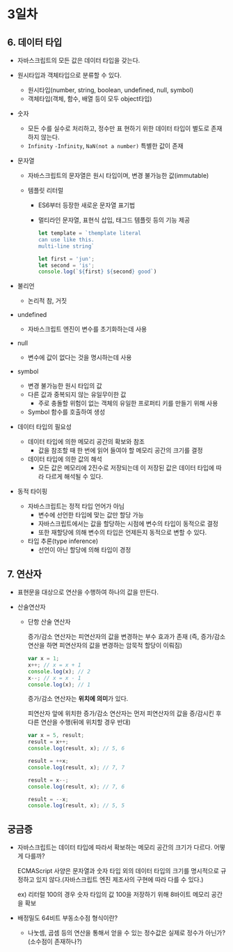 # 3일차

## 6. 데이터 타입

- 자바스크립트의 모든 값은 데이터 타입을 갖는다.

- 원시타입과 객체타입으로 분류할 수 있다.

  - 원시타입(number, string, boolean, undefined, null, symbol)
  - 객체타입(객체, 함수, 배열 등이 모두 object타입)

- 숫자

  - 모든 수를 실수로 처리하고, 정수만 표 현하기 위한 데이터 타입이 별도로 존재하지 않는다.
  - `Infinity` `-Infinity`, `NaN(not a number)` 특별한 값이 존재

- 문자열

  - 자바스크립트의 문자열은 원시 타입이며, 변경 불가능한 값(immutable)

  - 템플릿 리터럴

    - ES6부터 등장한 새로운 문자열 표기법

    - 멀티라인 문자열, 표현식 삽입, 태그드 템플릿 등의 기능 제공

      ```js
      let template = `themplate literal
      can use like this.
      multi-line string`
      
      let first = 'jun';
      let second = 'is';
      console.log(`${first} ${second} good`)
      ```

- 불리언
  - 논리적 참, 거짓
- undefined
  - 자바스크립트 엔진이 변수를 초기화하는데 사용
- null
  - 변수에 값이 없다는 것을 명시하는데 사용
- symbol
  - 변경 불가능한 원시 타입의 값
  - 다른 값과 중복되지 않는 유일무이한 값
    - 주로 충돌할 위험이 없는 객체의 유일한 프로퍼티 키를 만들기 위해 사용
  - Symbol 함수를 호출하여 생성
- 데이터 타입의 필요성
  - 데이터 타입에 의한 메모리 공간의 확보와 참조
    - 값을 참조할 때 한 번에 읽어 들여야 할 메모리 공간의 크기를 결정
  - 데이터 타입에 의한 값의 해석
    - 모든 값은 메모리에 2진수로 저장되는데 이 저장된 값은 데이터 타입에 따라 다르게 해석될 수 있다.
- 동적 타이핑
  - 자바스크립트는 정적 타입 언어가 아님
    - 변수에 선언한 타입에 맞는 값만 할당 가능
    - 자바스크립트에서는 값을 할당하는 시점에 변수의 타입이 동적으로 결정
    - 또한 재할당에 의해 변수의 타입은 언제든지 동적으로 변할 수 있다.
  - 타입 추론(type inference)
    - 선언이 아닌 할당에 의해 타입이 경정

## 7. 연산자

- 표현문을 대상으로 연산을 수행하여 하나의 값을 만든다.

- 산술연산자

  - 단항 산술 연산자

    증가/감소 연산자는 피연산자의 값을 변경하는 부수 효과가 존재 (즉, 증가/감소 연산을 하면 피연산자의 값을 변경하는 암묵적 할당이 이뤄짐)

    ```js
    var x = 1;
    x++; // x = x + 1
    console.log(x); // 2
    x--; // x = x - 1
    console.log(x); // 1
    ```

    증가/감소 연산자는 **위치에 의미**가 있다.

    피연산자 앞에 위치한 증가/감소 연산자는 먼저 피연산자의 값을 증/감시킨 후 다른 연산을 수행(뒤에 위치할 경우 반대)

    ```js
    var x = 5, result;
    result = x++;
    console.log(result, x); // 5, 6
    
    result = ++x;
    console.log(result, x); // 7, 7
    
    result = x--;
    console.log(result, x); // 7, 6
    
    result = --x;
    console.log(result, x); // 5, 5
    ```

    

## 궁금증

- 자바스크립트는 데이터 타입에 따라서 확보하는 메모리 공간의 크기가 다르다. 어떻게 다를까?

  ECMAScript 사양은 문자열과 숫자 타입 외의 데이터 타입의 크기를 명시적으로 규정하고 있지 않다.(자바스크립트 엔진 제조사의 구현에 따라 다를 수 있다.)

  ex) 리터럴 100의 경우 숫자 타입의 값 100을 저장하기 위해 8바이트 메모리 공간을 확보

- 배정밀도 64비트 부동소수점 형식이란?
  - 나눗셈, 곱셈 등의 연산을 통해서 얻을 수 있는 정수값은 실제로 정수가 아닌가?(소수점이 존재하나?)